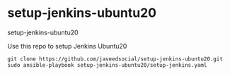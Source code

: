 # setup-jenkins-ubuntu20
setup-jenkins-ubuntu20

Use this repo to setup Jenkins Ubuntu20

```
git clone https://github.com/javeedsocial/setup-jenkins-ubuntu20.git
sudo ansible-playbook setup-jenkins-ubuntu20/setup-jenkins.yaml
```
